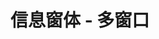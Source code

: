 # 信息窗体 - 多窗口

<vuep template="#example"></vuep>

<script v-pre type="text/x-template" id="example">

  <template>
    <div class="map-page-container">
      <vue-map
        vid="mapDemo"  
        :center="center"
        :zoom="zoom"  
        class="map-demo">
        <vue-map-marker 
          v-for="marker in markers" 
          :position="marker.position"
          :custominfo="marker.info"
          :events="marker.events"></vue-map-marker>
        <vue-map-info-window 
          v-for="marker in markers" 
          :offset="offset" 
          :position="marker.position" 
          :visible.sync="marker.visible" >
          <div class="prompt">{{marker.info}}</div>
        </vue-map-info-window>
      </vue-map>
    </div>
  </template>

  <style>
    .map-demo {
      height: 300px;
    }

    .prompt {
      background: white;
      width: 100px;
      height: 30px;
      text-align: center;
    }
  </style>

  <script>
    module.exports = {
      data: function() {
        const self = this
        return {
          zoom: 16,
          center: [121.59996, 31.197646],
          markers: [],
          offset: [0, -50]
        }
      },

      mounted() {
        let markers = []
        let num = 3

        for (let i = 0 ; i < num ; i ++) {
          markers.push({
            info: `marker-${i}`,
            position: [121.59396 + i * 0.005, 31.197646],
            visible: false,
            events: {
              click() {
                // 非箭头函数,事件回调时this为当前点击的VueMapMarker组件
                markers[i].visible = true
              }
            }
          })
        }

        this.markers = markers
      }
    };
  </script>

</script>

